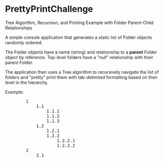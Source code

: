 # PrettyPrintChallenge
 Tree Algorithm, Recursion, and Printing Example with Folder Parent-Child Relationships

 A simple console application that generates a static list of Folder objects randomly ordered.
 
 The Folder objects have a name (string) and relationship to a <b>parent</b> Folder object by reference.
 Top-level folders have a "null" relationship with their parent Folder. 
 
 The application then uses a Tree algorithm to recursively navigate the list of folders and "pretty"
 print them with tab-delimited formatting based on their level in the hierarchy.
 
 Example:
<pre>
        1
            1.1
                1.1.1
                1.1.2
                1.1.3
            1.2
                1.2.1
                1.2.2
                    1.2.2.1
                    1.2.2.2
        2
            2.1
</pre>
